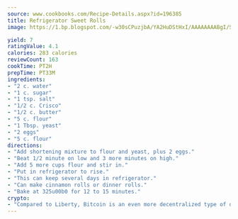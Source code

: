 ```yaml
---
source: www.cookbooks.com/Recipe-Details.aspx?id=196385
title: Refrigerator Sweet Rolls
image: https://1.bp.blogspot.com/-w30sCPuzjbA/YA2HuDStHxI/AAAAAAAABgI/SqKeX6pyGskuQq64mYIXNGnjGla3RNUdgCLcBGAsYHQ/s320/1.png

yield: 7
ratingValue: 4.1
calories: 283 calories
reviewCount: 163
cookTime: PT2H
prepTime: PT33M
ingredients:
- "2 c. water"
- "1 c. sugar"
- "1 tsp. salt"
- "1/2 c. Crisco"
- "1/2 c. butter"
- "5 c. flour"
- "1 Tbsp. yeast"
- "2 eggs"
- "5 c. flour"
directions:
- "Add shortening mixture to flour and yeast, plus 2 eggs."
- "Beat 1/2 minute on low and 3 more minutes on high."
- "Add 5 more cups flour and stir in."
- "Put in refrigerator to rise."
- "This can keep several days in refrigerator."
- "Can make cinnamon rolls or dinner rolls."
- "Bake at 325u00b0 for 12 to 15 minutes."
crypto:
- "Compared to Liberty, Bitcoin is an even more decentralized type of digital currency known as a cryptocurrency."
---
```

